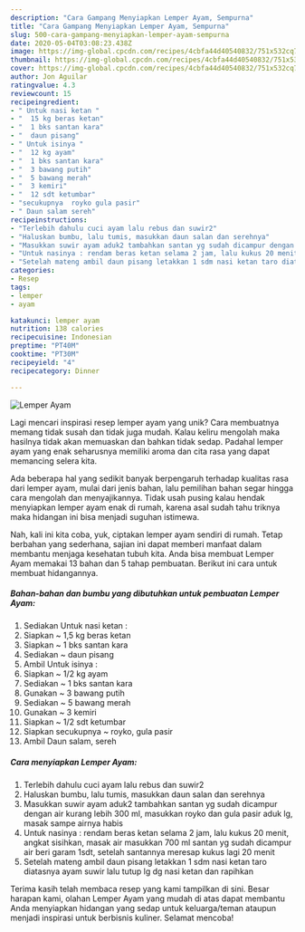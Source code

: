```yaml
---
description: "Cara Gampang Menyiapkan Lemper Ayam, Sempurna"
title: "Cara Gampang Menyiapkan Lemper Ayam, Sempurna"
slug: 500-cara-gampang-menyiapkan-lemper-ayam-sempurna
date: 2020-05-04T03:08:23.438Z
image: https://img-global.cpcdn.com/recipes/4cbfa44d40540832/751x532cq70/lemper-ayam-foto-resep-utama.jpg
thumbnail: https://img-global.cpcdn.com/recipes/4cbfa44d40540832/751x532cq70/lemper-ayam-foto-resep-utama.jpg
cover: https://img-global.cpcdn.com/recipes/4cbfa44d40540832/751x532cq70/lemper-ayam-foto-resep-utama.jpg
author: Jon Aguilar
ratingvalue: 4.3
reviewcount: 15
recipeingredient:
- " Untuk nasi ketan "
- "  15 kg beras ketan"
- "  1 bks santan kara"
- "  daun pisang"
- " Untuk isinya "
- "  12 kg ayam"
- "  1 bks santan kara"
- "  3 bawang putih"
- "  5 bawang merah"
- "  3 kemiri"
- "  12 sdt ketumbar"
- "secukupnya  royko gula pasir"
- " Daun salam sereh"
recipeinstructions:
- "Terlebih dahulu cuci ayam lalu rebus dan suwir2"
- "Haluskan bumbu, lalu tumis, masukkan daun salan dan serehnya"
- "Masukkan suwir ayam aduk2 tambahkan santan yg sudah dicampur dengan air kurang lebih 300 ml, masukkan royko dan gula pasir aduk lg, masak sampe airnya habis"
- "Untuk nasinya : rendam beras ketan selama 2 jam, lalu kukus 20 menit, angkat sisihkan, masak air masukkan 700 ml santan yg sudah dicampur air beri garam 1sdt, setelah santannya meresap kukus lagi 20 menit"
- "Setelah mateng ambil daun pisang letakkan 1 sdm nasi ketan taro diatasnya ayam suwir lalu tutup lg dg nasi ketan dan rapihkan"
categories:
- Resep
tags:
- lemper
- ayam

katakunci: lemper ayam 
nutrition: 138 calories
recipecuisine: Indonesian
preptime: "PT40M"
cooktime: "PT30M"
recipeyield: "4"
recipecategory: Dinner

---
```



![Lemper Ayam](https://img-global.cpcdn.com/recipes/4cbfa44d40540832/751x532cq70/lemper-ayam-foto-resep-utama.jpg)

Lagi mencari inspirasi resep lemper ayam yang unik? Cara membuatnya memang tidak susah dan tidak juga mudah. Kalau keliru mengolah maka hasilnya tidak akan memuaskan dan bahkan tidak sedap. Padahal lemper ayam yang enak seharusnya memiliki aroma dan cita rasa yang dapat memancing selera kita.



Ada beberapa hal yang sedikit banyak berpengaruh terhadap kualitas rasa dari lemper ayam, mulai dari jenis bahan, lalu pemilihan bahan segar hingga cara mengolah dan menyajikannya. Tidak usah pusing kalau hendak menyiapkan lemper ayam enak di rumah, karena asal sudah tahu triknya maka hidangan ini bisa menjadi suguhan istimewa.


Nah, kali ini kita coba, yuk, ciptakan lemper ayam sendiri di rumah. Tetap berbahan yang sederhana, sajian ini dapat memberi manfaat dalam membantu menjaga kesehatan tubuh kita. Anda bisa membuat Lemper Ayam memakai 13 bahan dan 5 tahap pembuatan. Berikut ini cara untuk membuat hidangannya.

<!--inarticleads1-->

##### Bahan-bahan dan bumbu yang dibutuhkan untuk pembuatan Lemper Ayam:

1. Sediakan  Untuk nasi ketan :
1. Siapkan  ~ 1,5 kg beras ketan
1. Siapkan  ~ 1 bks santan kara
1. Sediakan  ~ daun pisang
1. Ambil  Untuk isinya :
1. Siapkan  ~ 1/2 kg ayam
1. Sediakan  ~ 1 bks santan kara
1. Gunakan  ~ 3 bawang putih
1. Sediakan  ~ 5 bawang merah
1. Gunakan  ~ 3 kemiri
1. Siapkan  ~ 1/2 sdt ketumbar
1. Siapkan secukupnya ~ royko, gula pasir
1. Ambil  Daun salam, sereh




<!--inarticleads2-->

##### Cara menyiapkan Lemper Ayam:

1. Terlebih dahulu cuci ayam lalu rebus dan suwir2
1. Haluskan bumbu, lalu tumis, masukkan daun salan dan serehnya
1. Masukkan suwir ayam aduk2 tambahkan santan yg sudah dicampur dengan air kurang lebih 300 ml, masukkan royko dan gula pasir aduk lg, masak sampe airnya habis
1. Untuk nasinya : rendam beras ketan selama 2 jam, lalu kukus 20 menit, angkat sisihkan, masak air masukkan 700 ml santan yg sudah dicampur air beri garam 1sdt, setelah santannya meresap kukus lagi 20 menit
1. Setelah mateng ambil daun pisang letakkan 1 sdm nasi ketan taro diatasnya ayam suwir lalu tutup lg dg nasi ketan dan rapihkan




Terima kasih telah membaca resep yang kami tampilkan di sini. Besar harapan kami, olahan Lemper Ayam yang mudah di atas dapat membantu Anda menyiapkan hidangan yang sedap untuk keluarga/teman ataupun menjadi inspirasi untuk berbisnis kuliner. Selamat mencoba!
